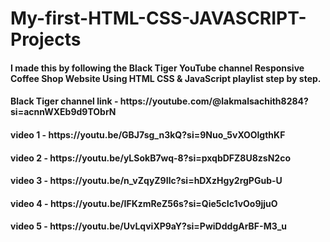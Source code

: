 # My-first-HTML-CSS-JAVASCRIPT-Projects

<h4> I made this by following the Black Tiger YouTube channel Responsive Coffee Shop Website Using HTML CSS & JavaScript playlist step by step. </h4>
<h4> Black Tiger channel link - https://youtube.com/@lakmalsachith8284?si=acnnWXEb9d9TObrN </h4>
<h4> video 1 - https://youtu.be/GBJ7sg_n3kQ?si=9Nuo_5vXOOlgthKF </h4>
<h4> video 2 - https://youtu.be/yLSokB7wq-8?si=pxqbDFZ8U8zsN2co </h4>
<h4> video 3 - https://youtu.be/n_vZqyZ9Ilc?si=hDXzHgy2rgPGub-U </h4>
<h4> video 4 - https://youtu.be/IFKzmReZ56s?si=Qie5cIc1vOo9jjuO </h4>
<h4> video 5 - https://youtu.be/UvLqviXP9aY?si=PwiDddgArBF-M3_u </h4>
